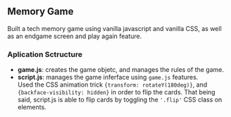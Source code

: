 ## Memory Game

Built a tech memory game using vanilla javascript and vanilla CSS, as well as an endgame screen and play again feature.

### Aplication Sctructure

- **game.js**: creates the game objetc, and manages the rules of the game.
- **script.js**: manages the game inferface using `game.js` features.<br/>
  Used the CSS animation trick `{transform: rotateY(180deg)}`, and `{backface-visibility: hidden}` in order to flip the cards.   That being said, script.js is able to flip cards by toggling the `'.flip'` CSS class on elements.


